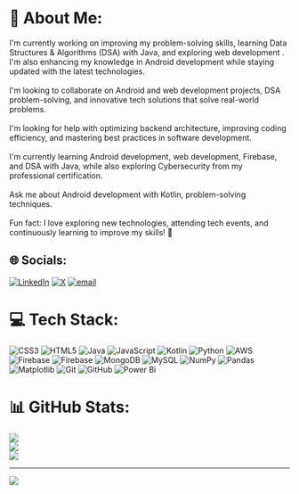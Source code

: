 # 💫 About Me:
I'm currently working on improving my problem-solving skills, learning Data Structures & Algorithms (DSA) with Java, and exploring web development . I'm also enhancing my knowledge in Android development  while staying updated with the latest technologies.  <br><br>I'm looking to collaborate on Android and web development projects, DSA problem-solving, and innovative tech solutions that solve real-world problems.  <br><br>I'm looking for help with optimizing backend architecture, improving coding efficiency, and mastering best practices in software development.  <br><br>I'm currently learning Android development,  web development, Firebase, and DSA with Java, while also exploring Cybersecurity from my professional certification.  <br><br>Ask me about Android development with Kotlin, problem-solving techniques.  <br><br>Fun fact: I love exploring new technologies, attending tech events, and continuously learning to improve my skills! 🚀  


## 🌐 Socials:
[![LinkedIn](https://img.shields.io/badge/LinkedIn-%230077B5.svg?logo=linkedin&logoColor=white)](https://linkedin.com/in/www.linkedin.com/in/cheruku-preethi) [![X](https://img.shields.io/badge/X-black.svg?logo=X&logoColor=white)](https://x.com/preethi_2207) [![email](https://img.shields.io/badge/Email-D14836?logo=gmail&logoColor=white)](mailto:chpreethi2005@gmail.com) 

# 💻 Tech Stack:
![CSS3](https://img.shields.io/badge/css3-%231572B6.svg?style=for-the-badge&logo=css3&logoColor=white) ![HTML5](https://img.shields.io/badge/html5-%23E34F26.svg?style=for-the-badge&logo=html5&logoColor=white) ![Java](https://img.shields.io/badge/java-%23ED8B00.svg?style=for-the-badge&logo=openjdk&logoColor=white) ![JavaScript](https://img.shields.io/badge/javascript-%23323330.svg?style=for-the-badge&logo=javascript&logoColor=%23F7DF1E) ![Kotlin](https://img.shields.io/badge/kotlin-%237F52FF.svg?style=for-the-badge&logo=kotlin&logoColor=white) ![Python](https://img.shields.io/badge/python-3670A0?style=for-the-badge&logo=python&logoColor=ffdd54) ![AWS](https://img.shields.io/badge/AWS-%23FF9900.svg?style=for-the-badge&logo=amazon-aws&logoColor=white) ![Firebase](https://img.shields.io/badge/firebase-%23039BE5.svg?style=for-the-badge&logo=firebase) ![Firebase](https://img.shields.io/badge/firebase-a08021?style=for-the-badge&logo=firebase&logoColor=ffcd34) ![MongoDB](https://img.shields.io/badge/MongoDB-%234ea94b.svg?style=for-the-badge&logo=mongodb&logoColor=white) ![MySQL](https://img.shields.io/badge/mysql-4479A1.svg?style=for-the-badge&logo=mysql&logoColor=white) ![NumPy](https://img.shields.io/badge/numpy-%23013243.svg?style=for-the-badge&logo=numpy&logoColor=white) ![Pandas](https://img.shields.io/badge/pandas-%23150458.svg?style=for-the-badge&logo=pandas&logoColor=white) ![Matplotlib](https://img.shields.io/badge/Matplotlib-%23ffffff.svg?style=for-the-badge&logo=Matplotlib&logoColor=black) ![Git](https://img.shields.io/badge/git-%23F05033.svg?style=for-the-badge&logo=git&logoColor=white) ![GitHub](https://img.shields.io/badge/github-%23121011.svg?style=for-the-badge&logo=github&logoColor=white) ![Power Bi](https://img.shields.io/badge/power_bi-F2C811?style=for-the-badge&logo=powerbi&logoColor=black)
# 📊 GitHub Stats:
![](https://github-readme-stats.vercel.app/api?username=preethi-0422&theme=dark&hide_border=false&include_all_commits=false&count_private=false)<br/>
![](https://github-readme-streak-stats.herokuapp.com/?user=preethi-0422&theme=dark&hide_border=false)<br/>
![](https://github-readme-stats.vercel.app/api/top-langs/?username=preethi-0422&theme=dark&hide_border=false&include_all_commits=false&count_private=false&layout=compact)

---
[![](https://visitcount.itsvg.in/api?id=preethi-0422&icon=0&color=1)](https://visitcount.itsvg.in)
